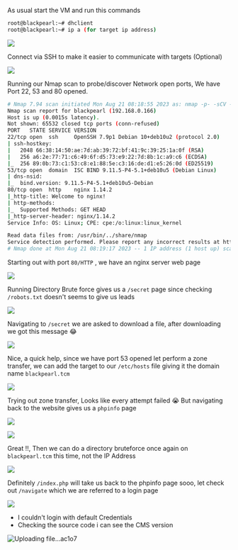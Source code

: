 As usual start the VM and run this commands

```sh
root@blackpearl:~# dhclient
root@blackpearl:~# ip a (for target ip address)
```

![](https://i.imgur.com/br1awL2.png)

Connect via SSH to make it easier to communicate with targets (Optional)

![](https://i.imgur.com/ndc7jvJ.png)

Running our Nmap scan to probe/discover Network open ports, We have Port 22, 53 and 80 opened.

```sh
# Nmap 7.94 scan initiated Mon Aug 21 08:18:55 2023 as: nmap -p- -sCV -v --min-rate=1000 -T4 -oN nmap.txt 192.168.0.166
Nmap scan report for blackpearl (192.168.0.166)
Host is up (0.0015s latency).
Not shown: 65532 closed tcp ports (conn-refused)
PORT   STATE SERVICE VERSION
22/tcp open  ssh     OpenSSH 7.9p1 Debian 10+deb10u2 (protocol 2.0)
| ssh-hostkey: 
|   2048 66:38:14:50:ae:7d:ab:39:72:bf:41:9c:39:25:1a:0f (RSA)
|   256 a6:2e:77:71:c6:49:6f:d5:73:e9:22:7d:8b:1c:a9:c6 (ECDSA)
|_  256 89:0b:73:c1:53:c8:e1:88:5e:c3:16:de:d1:e5:26:0d (ED25519)
53/tcp open  domain  ISC BIND 9.11.5-P4-5.1+deb10u5 (Debian Linux)
| dns-nsid: 
|_  bind.version: 9.11.5-P4-5.1+deb10u5-Debian
80/tcp open  http    nginx 1.14.2
|_http-title: Welcome to nginx!
| http-methods: 
|_  Supported Methods: GET HEAD
|_http-server-header: nginx/1.14.2
Service Info: OS: Linux; CPE: cpe:/o:linux:linux_kernel

Read data files from: /usr/bin/../share/nmap
Service detection performed. Please report any incorrect results at https://nmap.org/submit/ .
# Nmap done at Mon Aug 21 08:19:17 2023 -- 1 IP address (1 host up) scanned in 22.22 seconds
```

Starting out with port `80/HTTP` , we have an nginx server web page

![](https://i.imgur.com/txWYUi2.png)

Running Directory Brute force gives us a `/secret` page since checking `/robots.txt` doesn't seems to give us leads

![](https://i.imgur.com/NykjLj3.png)

Navigating to `/secret` we are asked to download a file, after downloading we got this message 😂

![](https://i.imgur.com/Yocj6XK.png)

Nice, a quick help, since we have port 53 opened let perform a zone transfer, we can add the target to our `/etc/hosts` file giving it the domain name `blackpearl.tcm`

![](https://i.imgur.com/4Muv2Zk.png)

Trying out zone transfer, Looks like every attempt failed 😭 But navigating back to the website gives us a `phpinfo` page

![](https://i.imgur.com/7jrkrxJ.png)

![](https://i.imgur.com/KM4NvgK.png)

Great !!, Then we can do a directory bruteforce once again on `blackpearl.tcm` this time, not the IP Address

![](https://i.imgur.com/cQNERGJ.png)

Definitely `/index.php` will take us back to the phpinfo page sooo, let check out `/navigate` which we are referred to a login page

![](https://i.imgur.com/Q5emdP0.png)

+ I couldn't login with default Credentials
+ Checking the source code i can see the CMS version

![Uploading file...ac1o7]()
